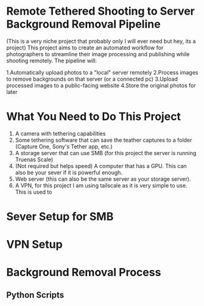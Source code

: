 # Remote Tethered Shooting to Server Background Removal Pipeline
(This is a very niche project that probably only I will ever need but hey, its a project)
This project aims to create an automated workflow for photographers to streamline their image processing and publishing while shooting remotely. The pipeline will:

1.Automatically upload photos to a "local" server remotely
2.Process images to remove backgrounds on that server (or a connected pc)
3.Upload processed images to a public-facing website
4.Store the original photos for later



# What You Need to Do This Project
 

1. A camera with tethering capabilities
2. Some tethering software that can save the teather captures to a folder (Capture One, Sony's Tether app, etc.)
3. A storage server that can use SMB (for this project the server is running Truenas Scale)
4. (Not required but helps speed) A computer that has a GPU. This can also be your sever if it is powerful enough.
5. Web server (this can also be the same server as your storage server).
6. A VPN, for this project I am using tailscale as it is very simple to use. This is used to 


# Sever Setup for SMB
# VPN Setup
# Background Removal Process
## Python Scripts 

